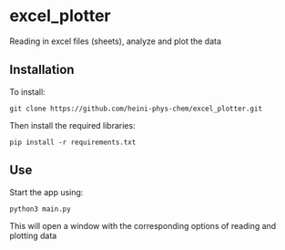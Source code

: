 # excel_plotter
Reading in excel files (sheets), analyze and plot the data

## Installation
To install:
```
git clone https://github.com/heini-phys-chem/excel_plotter.git
```
Then install the required libraries:
```
pip install -r requirements.txt
```

## Use
Start the app using:
```
python3 main.py
```
This will open a window with the corresponding options of reading and plotting data
